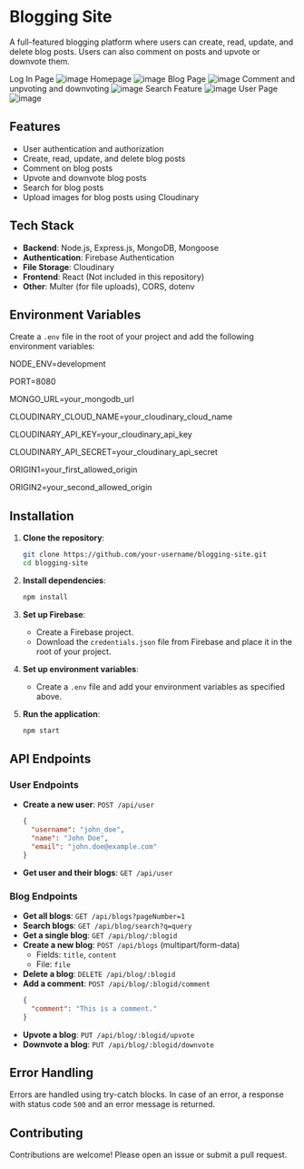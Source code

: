 # Blogging Site

A full-featured blogging platform where users can create, read, update, and delete blog posts. Users can also comment on posts and upvote or downvote them.

Log In Page
![image](https://github.com/user-attachments/assets/c0fae1a7-3477-44f9-b240-3e4af119c3d2)
Homepage
![image](https://github.com/user-attachments/assets/80ed0148-e699-40ad-9fb7-9be03b96fc58)
Blog Page
![image](https://github.com/user-attachments/assets/d514912f-554b-4d70-8105-05b29d1c1eaa)
Comment and unpvoting and downvoting
![image](https://github.com/user-attachments/assets/89af73b9-13e1-450a-a3d1-4573c8af75ee)
Search Feature
![image](https://github.com/user-attachments/assets/4e7a667c-edd4-428a-a018-1acc46f46b57)
User Page
![image](https://github.com/user-attachments/assets/d446ec78-b4a6-4325-86cb-fbb264edfcee)

## Features

- User authentication and authorization
- Create, read, update, and delete blog posts
- Comment on blog posts
- Upvote and downvote blog posts
- Search for blog posts
- Upload images for blog posts using Cloudinary

## Tech Stack

- **Backend**: Node.js, Express.js, MongoDB, Mongoose
- **Authentication**: Firebase Authentication
- **File Storage**: Cloudinary
- **Frontend**: React (Not included in this repository)
- **Other**: Multer (for file uploads), CORS, dotenv

## Environment Variables

Create a `.env` file in the root of your project and add the following environment variables:

NODE_ENV=development

PORT=8080

MONGO_URL=your_mongodb_url

CLOUDINARY_CLOUD_NAME=your_cloudinary_cloud_name

CLOUDINARY_API_KEY=your_cloudinary_api_key

CLOUDINARY_API_SECRET=your_cloudinary_api_secret

ORIGIN1=your_first_allowed_origin

ORIGIN2=your_second_allowed_origin

## Installation

1. **Clone the repository**:

   ```bash
   git clone https://github.com/your-username/blogging-site.git
   cd blogging-site
   ```

2. **Install dependencies**:

   ```bash
   npm install
   ```

3. **Set up Firebase**:

   - Create a Firebase project.
   - Download the `credentials.json` file from Firebase and place it in the root of your project.

4. **Set up environment variables**:

   - Create a `.env` file and add your environment variables as specified above.

5. **Run the application**:
   ```bash
   npm start
   ```

## API Endpoints

### User Endpoints

- **Create a new user**: `POST /api/user`

  ```json
  {
    "username": "john_doe",
    "name": "John Doe",
    "email": "john.doe@example.com"
  }
  ```

- **Get user and their blogs**: `GET /api/user`

### Blog Endpoints

- **Get all blogs**: `GET /api/blogs?pageNumber=1`
- **Search blogs**: `GET /api/blog/search?q=query`
- **Get a single blog**: `GET /api/blog/:blogid`
- **Create a new blog**: `POST /api/blogs` (multipart/form-data)
  - Fields: `title`, `content`
  - File: `file`
- **Delete a blog**: `DELETE /api/blog/:blogid`
- **Add a comment**: `POST /api/blog/:blogid/comment`
  ```json
  {
    "comment": "This is a comment."
  }
  ```
- **Upvote a blog**: `PUT /api/blog/:blogid/upvote`
- **Downvote a blog**: `PUT /api/blog/:blogid/downvote`

## Error Handling

Errors are handled using try-catch blocks. In case of an error, a response with status code `500` and an error message is returned.

## Contributing

Contributions are welcome! Please open an issue or submit a pull request.
